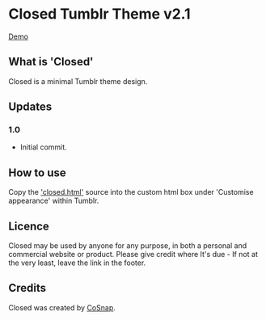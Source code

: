 # Closed Tumblr Theme v2.1

[Demo](http://closed.cosnap.co.uk)

## What is 'Closed'

Closed is a minimal Tumblr theme design. 

## Updates

### 1.0

 * Initial commit.

## How to use

Copy the ['closed.html'](hhttps://github.com/samstefan/Closed-Tumblr-Theme/blob/master/Closed.html) source into the custom html box under 'Customise appearance' within Tumblr.

## Licence

Closed may be used by anyone for any purpose, in both a personal and commercial website or product. Please give credit where It's due - If not at the very least, leave the link in the footer.

## Credits

Closed was created by [CoSnap](http://cosnap.co.uk).
